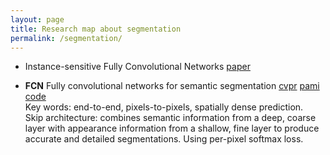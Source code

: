 ```yaml
---
layout: page
title: Research map about segmentation
permalink: /segmentation/
---
```



* Instance-sensitive Fully Convolutional Networks [paper](http://arxiv.org/abs/1603.08678)

* **FCN** Fully convolutional networks for semantic segmentation
[cvpr](http://arxiv.org/abs/1411.4038)
[pami](http://arxiv.org/abs/1605.06211)
[code](https://github.com/shelhamer/fcn.berkeleyvision.org)  
Key words: end-to-end, pixels-to-pixels, spatially dense prediction.  
Skip architecture: combines semantic information from a deep, coarse layer with appearance information from a shallow, fine layer to produce accurate and detailed segmentations. Using per-pixel softmax loss.